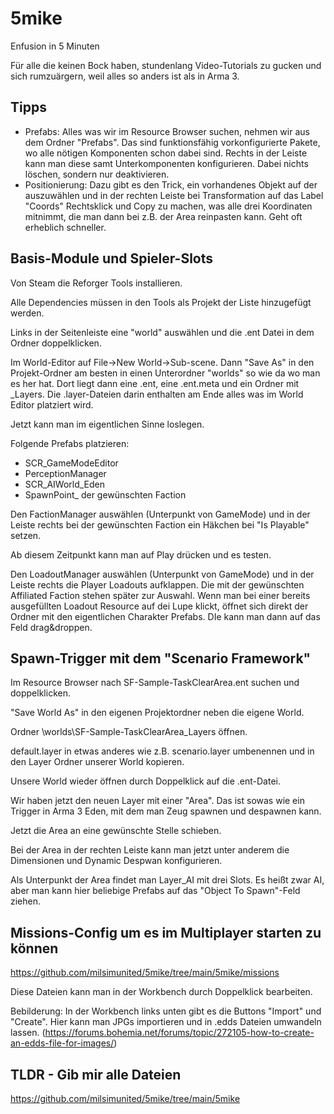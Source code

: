 # 5mike

Enfusion in 5 Minuten

Für alle die keinen Bock haben, stundenlang Video-Tutorials zu gucken und sich rumzuärgern, 
weil alles so anders ist als in Arma 3.


## Tipps

- Prefabs: Alles was wir im Resource Browser suchen, nehmen wir aus dem Ordner "Prefabs". Das sind funktionsfähig vorkonfigurierte Pakete, wo alle nötigen Komponenten schon dabei sind. Rechts in der Leiste kann man diese samt Unterkomponenten konfigurieren. Dabei nichts löschen, sondern nur deaktivieren.
- Positionierung: Dazu gibt es den Trick, ein vorhandenes Objekt auf der auszuwählen und in der rechten Leiste bei Transformation auf das Label "Coords" Rechtsklick und Copy zu machen, was alle drei Koordinaten mitnimmt, die man dann bei z.B. der Area reinpasten kann. Geht oft erheblich schneller.


## Basis-Module und Spieler-Slots

Von Steam die Reforger Tools installieren.

Alle Dependencies müssen in den Tools als Projekt der Liste hinzugefügt werden.

Links in der Seitenleiste eine "world" auswählen und die .ent Datei in dem Ordner doppelklicken. 

Im  World-Editor auf File->New World->Sub-scene.
Dann "Save As" in den Projekt-Ordner am besten in einen Unterordner "worlds" so wie da wo man es her hat. 
Dort liegt dann eine .ent, eine .ent.meta und ein Ordner mit _Layers. Die .layer-Dateien darin enthalten am Ende alles was im World Editor platziert wird.

Jetzt kann man im eigentlichen Sinne loslegen.

Folgende Prefabs platzieren:
- SCR_GameModeEditor
- PerceptionManager
- SCR_AIWorld_Eden
- SpawnPoint_ der gewünschten Faction

Den FactionManager auswählen (Unterpunkt von GameMode) und in der Leiste rechts bei der gewünschten Faction ein Häkchen bei "Is Playable" setzen.

Ab diesem Zeitpunkt kann man auf Play drücken und es testen.

Den LoadoutManager auswählen (Unterpunkt von GameMode) und in der Leiste rechts die Player Loadouts aufklappen. Die mit der gewünschten Affiliated Faction stehen später zur Auswahl. Wenn man bei einer bereits ausgefüllten Loadout Resource auf dei Lupe klickt, öffnet sich direkt der Ordner mit den eigentlichen Charakter Prefabs. DIe kann man dann auf das Feld drag&droppen.


## Spawn-Trigger mit dem "Scenario Framework"

Im Resource Browser nach SF-Sample-TaskClearArea.ent suchen und doppelklicken. 

"Save World As" in den eigenen Projektordner neben die eigene World.

Ordner \worlds\SF-Sample-TaskClearArea_Layers öffnen.

default.layer in etwas anderes wie z.B. scenario.layer umbenennen und in den Layer Ordner unserer World kopieren.

Unsere World wieder öffnen durch Doppelklick auf die .ent-Datei.

Wir haben jetzt den neuen Layer mit einer "Area". Das ist sowas wie ein Trigger in Arma 3 Eden, mit dem man Zeug spawnen und despawnen kann.

Jetzt die Area an eine gewünschte Stelle schieben.

Bei der Area in der rechten Leiste kann man jetzt unter anderem die Dimensionen und Dynamic Despwan konfigurieren. 

Als Unterpunkt der Area findet man Layer_AI mit drei Slots. Es heißt zwar AI, aber man kann hier beliebige Prefabs auf das "Object To Spawn"-Feld ziehen.


## Missions-Config um es im Multiplayer starten zu können

https://github.com/milsimunited/5mike/tree/main/5mike/missions

Diese Dateien kann man in der Workbench durch Doppelklick bearbeiten.

Bebilderung: In der Workbench links unten gibt es die Buttons "Import" und "Create". Hier kann man JPGs importieren und in .edds Dateien umwandeln lassen. (https://forums.bohemia.net/forums/topic/272105-how-to-create-an-edds-file-for-images/)


## TLDR - Gib mir alle Dateien
https://github.com/milsimunited/5mike/tree/main/5mike
